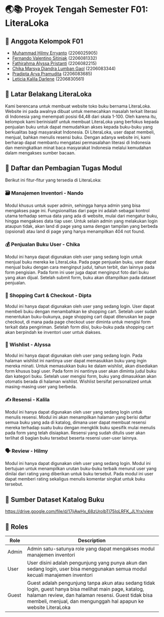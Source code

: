 # 🌏📚 Proyek Tengah Semester F01: LiteraLoka

## 🌟 Anggota Kelompok F01 
* [Muhammad Hilmy Erryanto](https://github.com/m-hilmy-erryanto) (2206025905)
* [Fernando Valentino Sitinjak](https://github.com/Scarletra) (2206081332)
* [Fathirahma Alyssa Pristanti](https://github.com/alyssapristanti) (2206082215)
* [Chika Marsya Diandra Lumban Gaol](https://github.com/chikamarsyaa) (2206083344)
* [Pradipta Arya Pramudita](https://github.com/Pradiptaa) (2206083685)
* [Leticia Kalila Darlene](https://github.com/leticiakalila) (2206830561)

## 📖 Latar Belakang LiteraLoka
Kami berencana untuk membuat website toko buku bernama LiteraLoka. Website ini pada awalnya dibuat untuk memecahkan masalah terkait literasi di Indonesia yang menempati posisi 64,48 dari skala 1-100. Oleh karena itu, kelompok kami berinisiatif untuk membuat LiteraLoka yang berfokus kepada penjualan buku untuk dapat memudahkan akses kepada buku-buku yang berkualitas bagi masyarakat Indonesia. Di LiteraLoka, user dapat membeli, menjual, bahkan menulis resensi buku. Dengan adanya website ini, kami berharap dapat membantu mengatasi permasalahan literasi di Indonesia dan meningkatkan minat baca masyarakat Indonesia melalui kemudahan dalam mengakses sumber bacaan.

## 📁 Daftar dan Pembagian Tugas Modul
Berikut ini fitur-fitur yang tersedia di LiteraLoka:
### 🗃️ Manajemen Inventori - Nando
Modul khusus untuk super admin, sehingga hanya admin yang bisa mengakses page ini. Fungsionalitas dari page ini adalah sebagai kontrol utama terhadap semua data yang ada di website, mulai dari mengatur buku, hingga mengakses data tiap user. Untuk selain admin yang melakukan login ataupun tidak, akan land di page yang sama dengan tampilan yang berbeda (opsional) atau land di page yang hanya menampilkan 404 not found.

### 💰 Penjualan Buku User - Chika
Modul ini hanya dapat digunakan oleh user yang sedang login untuk menjual buku mereka ke LiteraLoka. Pada page penjualan buku, user dapat menjual buku dengan cara menginput judul, tahun terbit, dan lainnya pada form pengisian. Pada form ini user juga dapat menginput foto dari buku yang akan dijual. Setelah submit form, buku akan ditampilkan pada dataset penjualan.

### 🛒 Shopping Cart & Checkout - Dipta
Modul ini hanya dapat digunakan oleh user yang sedang login. User dapat membeli buku dengan menambahkan ke shopping cart. Setelah user sudah menentukan buku-bukunya, page shopping cart dapat diteruskan ke page checkout, di mana pada page checkout user diminta untuk mengisi form terkait data pengiriman. Setelah form diisi, buku-buku pada shopping cart akan berpindah ke inventori user untuk diakses. 

### 📃 Wishlist - Alyssa
Modul ini hanya dapat digunakan oleh user yang sedang login. Pada halaman wishlist ini nantinya user dapat memasukkan buku yang ingin mereka minati. Untuk memasukkan buku ke dalam wishlist, akan disediakan form khusus bagi user. Pada form ini nantinya user akan diminta judul buku dan kategori buku. Setelah user mengisi form, buku yang dimasukkan akan otomatis berada di halaman wishlist. Wishlist bersifat personalized untuk masing-masing user yang berbeda.

### ✍️ Resensi - Kalila
Modul ini hanya dapat digunakan oleh user yang sedang login untuk menulis resensi. Modul ini akan menampilkan halaman yang berisi daftar semua buku yang ada di katalog, dimana user dapat membuat resensi mereka terhadap suatu buku dengan mengklik buku spesifik mulai menulis pada form yang telah disiapkan. Resensi yang sudah ditulis user akan terlihat di bagian buku tersebut beserta resensi user-user lainnya.

### 🗣️ Review - Hilmy
Modul ini hanya dapat digunakan oleh user yang sedang login. Modul ini bertujuan untuk menampilkan urutan buku-buku terbaik menurut user yang dinilai dari rating yang diberikan untuk buku tersebut. Pada modul ini user dapat memberi rating sekaligus menulis komentar singkat untuk buku tersebut.

## 📑 Sumber Dataset Katalog Buku
https://drive.google.com/file/d/17jiAwHx_68zUrolbTl75IoLRFK_JLYrx/view

## 👥 Roles
| Role  | Description |
| ------------- | ------------- |
| Admin | Admin satu-satunya role yang dapat mengakses modul manajemen inventori |
| User | User disini adalah pengunjung yang punya akun dan sedang login, user bisa menggunakan semua modul kecuali manajemen inventori |
| Guest | Guest adalah pengunjung tanpa akun atau sedang tidak login, guest hanya bisa melihat main page, katalog, halaman review, dan halaman resensi. Guest tidak bisa membeli, menjual, dan mengunggah hal apapun ke website LiteraLoka |